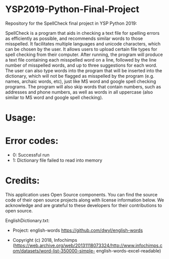 # YSP2019-Python-Final-Project
Repository for the SpellCheck final project in YSP Python 2019:

  SpellCheck is a program that aids in checking a text file for spelling errors as efficiently as possible, and recommends similar words to those misspelled. It facilitates multiple languages and unicode characters, which can be chosen by the user. It allows users to upload certain file types for spell checking from their computer. After running, the program will produce a text file containing each misspelled word on a line, followed by the line number of misspelled words, and up to three suggestions for each word. 
  The user can also type words into the program that will be inserted into the dictionary, which will not be flagged as misspelled by the program (e.g. names, archaic words, etc), just like MS word and google spell checking programs. The program will also skip words that contain numbers, such as addresses and phone numbers, as well as words in all uppercase (also similar to MS word and google spell checking).
# Usage:

# Error codes:
- 0: Successful run 
- 1: Dictionary file failed to read into memory

# Credits:

This application uses Open Source components. You can find the source code of their open source projects along with license information below. We acknowledge and are grateful to these developers for their contributions to open source.

EnglishDictionary.txt: 

- Project: english-words https://github.com/dwyl/english-words

- Copyright (c) 2018, Infochimps (https://web.archive.org/web/20131118073324/http://www.infochimps.com/datasets/word-list-350000-simple-     english-words-excel-readable)
